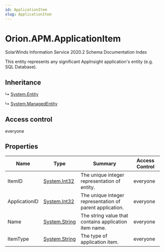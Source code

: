 ```yaml
---
id: ApplicationItem
slug: ApplicationItem
---
```


# Orion.APM.ApplicationItem

SolarWinds Information Service 2020.2 Schema Documentation Index

This entity represents any significant AppInsight application's entity (e.g. SQL Database).

## Inheritance

↳ [System.Entity](./../System/Entity)

↳ [System.ManagedEntity](./../System/ManagedEntity)

## Access control

everyone

## Properties

| Name | Type | Summary | Access Control |
| ------ | ------ | ------ | ------ |
| ItemID | [System.Int32](https://docs.microsoft.com/en-us/dotnet/api/system.int32) | The unique integer representation of entity. | everyone |
| ApplicationID | [System.Int32](https://docs.microsoft.com/en-us/dotnet/api/system.int32) | The unique integer representation of parent application. | everyone |
| Name | [System.String](https://docs.microsoft.com/en-us/dotnet/api/system.string) | The string value that contains application item name. | everyone |
| ItemType | [System.String](https://docs.microsoft.com/en-us/dotnet/api/system.string) | The type of application item. | everyone |

